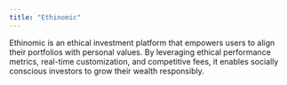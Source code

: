 ```yaml
---
title: "Ethinomic"
---
```


Ethinomic is an ethical investment platform that empowers users to align their portfolios with personal values. By leveraging ethical performance metrics, real-time customization, and competitive fees, it enables socially conscious investors to grow their wealth responsibly.
